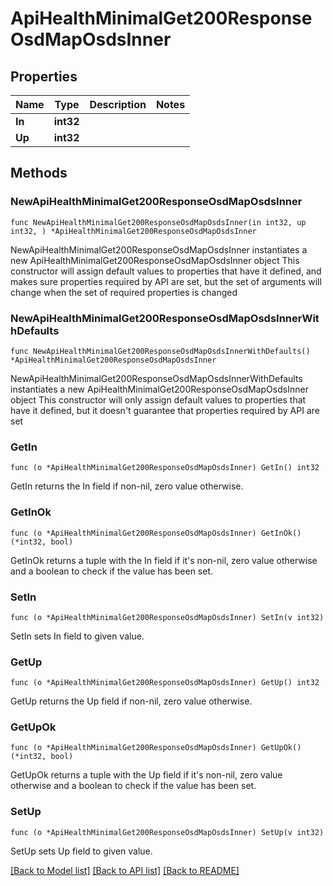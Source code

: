 # ApiHealthMinimalGet200ResponseOsdMapOsdsInner

## Properties

Name | Type | Description | Notes
------------ | ------------- | ------------- | -------------
**In** | **int32** |  | 
**Up** | **int32** |  | 

## Methods

### NewApiHealthMinimalGet200ResponseOsdMapOsdsInner

`func NewApiHealthMinimalGet200ResponseOsdMapOsdsInner(in int32, up int32, ) *ApiHealthMinimalGet200ResponseOsdMapOsdsInner`

NewApiHealthMinimalGet200ResponseOsdMapOsdsInner instantiates a new ApiHealthMinimalGet200ResponseOsdMapOsdsInner object
This constructor will assign default values to properties that have it defined,
and makes sure properties required by API are set, but the set of arguments
will change when the set of required properties is changed

### NewApiHealthMinimalGet200ResponseOsdMapOsdsInnerWithDefaults

`func NewApiHealthMinimalGet200ResponseOsdMapOsdsInnerWithDefaults() *ApiHealthMinimalGet200ResponseOsdMapOsdsInner`

NewApiHealthMinimalGet200ResponseOsdMapOsdsInnerWithDefaults instantiates a new ApiHealthMinimalGet200ResponseOsdMapOsdsInner object
This constructor will only assign default values to properties that have it defined,
but it doesn't guarantee that properties required by API are set

### GetIn

`func (o *ApiHealthMinimalGet200ResponseOsdMapOsdsInner) GetIn() int32`

GetIn returns the In field if non-nil, zero value otherwise.

### GetInOk

`func (o *ApiHealthMinimalGet200ResponseOsdMapOsdsInner) GetInOk() (*int32, bool)`

GetInOk returns a tuple with the In field if it's non-nil, zero value otherwise
and a boolean to check if the value has been set.

### SetIn

`func (o *ApiHealthMinimalGet200ResponseOsdMapOsdsInner) SetIn(v int32)`

SetIn sets In field to given value.


### GetUp

`func (o *ApiHealthMinimalGet200ResponseOsdMapOsdsInner) GetUp() int32`

GetUp returns the Up field if non-nil, zero value otherwise.

### GetUpOk

`func (o *ApiHealthMinimalGet200ResponseOsdMapOsdsInner) GetUpOk() (*int32, bool)`

GetUpOk returns a tuple with the Up field if it's non-nil, zero value otherwise
and a boolean to check if the value has been set.

### SetUp

`func (o *ApiHealthMinimalGet200ResponseOsdMapOsdsInner) SetUp(v int32)`

SetUp sets Up field to given value.



[[Back to Model list]](../README.md#documentation-for-models) [[Back to API list]](../README.md#documentation-for-api-endpoints) [[Back to README]](../README.md)


